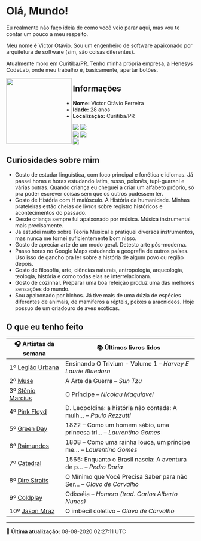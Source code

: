 # Olá, Mundo!

Eu realmente não faço ideia de como você veio parar aqui, mas vou te contar um pouco a meu respeito.

Meu nome é Victor Otávio. Sou um engenheiro de software apaixonado por arquitetura de software (sim, são coisas diferentes).

Atualmente moro em Curitiba/PR. Tenho minha própria empresa, a Henesys CodeLab, onde meu trabalho é, basicamente, apertar botões.

<img align="left" src="https://github.com/vctrtvfrrr/vctrtvfrrr/raw/master/octocat.png" alt="" width="175" />

## Informações

- **Nome:** Victor Otávio Ferreira
- **Idade:** 28 anos
- **Localização:** Curitiba/PR

[![](https://img.shields.io/badge/LinkedIn-victorotavio-blue)](https://www.linkedin.com/in/victorotavio/) [![](https://img.shields.io/badge/Twitter-@vctrtvfrrr-blue)](https://twitter.com/vctrtvfrrr)  
[![](https://img.shields.io/badge/GitHub-vctrtvfrrr-24292e)](https://github.com/vctrtvfrrr) [![](https://img.shields.io/badge/GitLab-vctrtvfrrr-ec5d16)](https://gitlab.com/vctrtvfrrr)  
[![](https://img.shields.io/badge/Email-victor@otavioferreira.com.br-red)](mailto:victor@otavioferreira.com.br)  

## Curiosidades sobre mim

-   Gosto de estudar linguística, com foco principal e fonética e idiomas. Já passei horas e horas estudando latim, russo, polonês, tupi-guarani e várias outras. Quando criança eu cheguei a criar um alfabeto próprio, só pra poder escrever coisas sem que os outros pudessem ler.
-   Gosto de História com H maiúsculo. A História da humanidade. Minhas prateleiras estão cheias de livros sobre registro históricos e acontecimentos do passado.
-   Desde criança sempre fui apaixonado por música. Música instrumental mais precisamente.
-   Já estudei muito sobre Teoria Musical e pratiquei diversos instrumentos, mas nunca me tornei suficientemente bom nisso.
-   Gosto de apreciar arte de um modo geral. Detesto arte pós-moderna.
-   Passo horas no Google Maps estudando a geografia de outros países. Uso isso de gancho pra ler sobre a história de algum povo ou região depois.
-   Gosto de filosofia, arte, ciências naturais, antropologia, arqueologia, teologia, história e como todas elas se interrelacionam.
-   Gosto de cozinhar. Preparar uma boa refeição produz uma das melhores sensações do mundo.
-   Sou apaixonado por bichos. Já tive mais de uma dúzia de espécies diferentes de animais, de mamiferos a répteis, peixes a aracnídeos. Hoje possuo de um criadouro de aves exóticas.


## O que eu tenho feito

|                       🎧 Artistas da semana                        |                      📚 Últimos livros lidos                      |
|--------------------------------------------------------------------|-------------------------------------------------------------------|
| 1º [Legião Urbana](https://www.last.fm/music/Legi%C3%A3o+Urbana)   | Ensinando O Trivium - Volume 1	–	_Harvey E Laurie Bluedorn_         |
| 2º [Muse](https://www.last.fm/music/Muse)                          | A Arte da Guerra	–	_Sun Tzu_                                        |
| 3º [Stênio Marcius](https://www.last.fm/music/St%C3%AAnio+Marcius) | O Príncipe	–	_Nicolau Maquiavel_                                    |
| 4º [Pink Floyd](https://www.last.fm/music/Pink+Floyd)              | D. Leopoldina: a história não contada: A mulh…	–	_Paulo Rezzutti_   |
| 5º [Green Day](https://www.last.fm/music/Green+Day)                | 1822 – Como um homem sábio, uma princesa tri…	–	_Laurentino Gomes_  |
| 6º [Raimundos](https://www.last.fm/music/Raimundos)                | 1808 – Como uma rainha louca, um príncipe me…	–	_Laurentino Gomes_  |
| 7º [Catedral](https://www.last.fm/music/Catedral)                  | 1565: Enquanto o Brasil nascia: A aventura de p…	–	_Pedro Doria_    |
| 8º [Dire Straits](https://www.last.fm/music/Dire+Straits)          | O Mínimo que Você Precisa Saber para não Ser…	–	_Olavo de Carvalho_ |
| 9º [Coldplay](https://www.last.fm/music/Coldplay)                  | Odisséia	–	_Homero (trad. Carlos Alberto Nunes)_                    |
| 10º [Jason Mraz](https://www.last.fm/music/Jason+Mraz)             | O imbecil coletivo	–	_Olavo de Carvalho_                            |


---

🚀 **Última atualização:** 08-08-2020 02:27:11 UTC